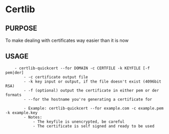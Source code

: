 Certlib
===========

PURPOSE
-------
To make dealing with certificates way easier than it is now

USAGE
-------------
		- certlib-quickcert --for DOMAIN -c CERTFILE -k KEYFILE [-f pem|der]
			- -c certificate output file
			- -k key input or output, if the file doesn't exist (4096bit RSA)
			- -f (optional) output the certificate in either pem or der formats
			- --for the hostname you're generating a certificate for

			- Example: certlib-quickcert --for example.com -c example.pem -k example.key
			- Notes:
				- The keyfile is unencrypted, be careful
				- The certificate is self signed and ready to be used